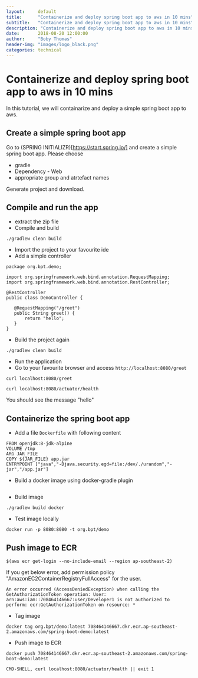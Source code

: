 ```yaml
---
layout:     default
title:      "Containerize and deploy spring boot app to aws in 10 mins"
subtitle:   "Containerize and deploy spring boot app to aws in 10 mins"
description: "Containerize and deploy spring boot app to aws in 10 mins"
date:       2018-08-20 12:00:00
author:     "Boby Thomas"
header-img: "images/logo_black.png"
categories: technical
---
```



# Containerize and deploy spring boot app to aws in 10 mins
In this tutorial, we will containarize and deploy a simple spring boot app to aws.

## Create a simple spring boot app
Go to (SPRING INITIALIZR)[https://start.spring.io/] and create a simple spring boot app. 
Please choose
 - gradle
 - Dependency - Web
 - appropriate group and atrtefact names

 Generate project and download.

## Compile and run the app 
 - extract the zip file
 - Compile and build
 
 ```
 ./gradlew clean build
 ```
 - Import the project to your favourite ide
 - Add a simple controller

 ```
 package org.bpt.demo;

import org.springframework.web.bind.annotation.RequestMapping;
import org.springframework.web.bind.annotation.RestController;

@RestController
public class DemoController {

    @RequestMapping("/greet")
    public String greet() {
        return "hello";
    }
}

 ```
 - Build the project again
```
./gradlew clean build
```
 - Run the application
 - Go to your favourite browser and access ``` http://localhost:8080/greet ```


```
curl localhost:8080/greet
```

```
curl localhost:8080/actuator/health
```

You should see the message "hello"

## Containerize the spring boot app

 - Add a file ```Dockerfile``` with following content

```
FROM openjdk:8-jdk-alpine
VOLUME /tmp
ARG JAR_FILE
COPY ${JAR_FILE} app.jar
ENTRYPOINT ["java","-Djava.security.egd=file:/dev/./urandom","-jar","/app.jar"]

```

- Build a docker image using docker-gradle plugin
```

```
- Build image
```
./gradlew build docker
```

- Test image locally

```
docker run -p 8080:8080 -t org.bpt/demo
```

## Push image to ECR

```
$(aws ecr get-login --no-include-email --region ap-southeast-2)
```


If you get below error, add permission policy "AmazonEC2ContainerRegistryFullAccess" for the user.

```
An error occurred (AccessDeniedException) when calling the GetAuthorizationToken operation: User: arn:aws:iam::708464146667:user/Developer1 is not authorized to perform: ecr:GetAuthorizationToken on resource: *
```

- Tag image

```
docker tag org.bpt/demo:latest 708464146667.dkr.ecr.ap-southeast-2.amazonaws.com/spring-boot-demo:latest
```

- Push image to ECR
```
docker push 708464146667.dkr.ecr.ap-southeast-2.amazonaws.com/spring-boot-demo:latest
```



```
CMD-SHELL, curl localhost:8080/actuator/health || exit 1
```